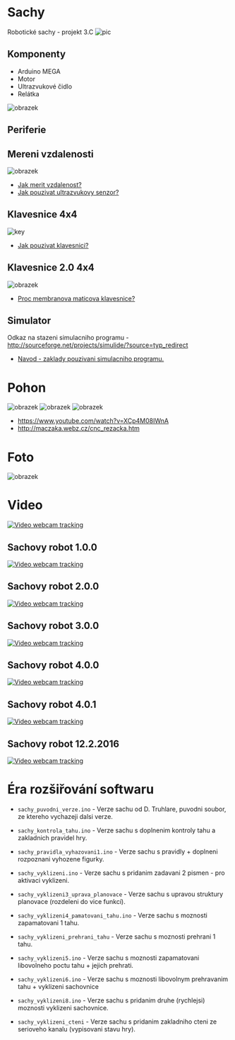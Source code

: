 ﻿# Sachy 
Robotické sachy - projekt 3.C
![pic](http://modranka-sach.wbl.sk/0600-markob.gif)

## Komponenty

* Arduino MEGA
* Motor
* Ultrazvukové čidlo
* Relátka

![obrazek](http://www.conrad.de/medias/global/ce/1000_1999/1900/1910/1917/191790_BB_00_FB.EPS_250.jpg)


## Periferie

## Mereni vzdalenosti
![obrazek](http://files.arduino8.webnode.cz/200000081-ec223ed343/F90JYNWH7UR7RCS.LARGE.jpg)
+ [Jak merit vzdalenost?](http://arduino8.webnode.cz/news/lekce-9-merime-vzdalenost-s-hc-sr04/)
+ [Jak pouzivat ultrazvukovy senzor?](http://arduinonavody.eu/arduino-s-ultrazvukovym-senzorem/)

## Klavesnice 4x4
![key](http://files.arduino8.webnode.cz/200000424-d2b67d6a29/unnamed.jpg)
 + [Jak pouzivat klavesnici?](http://arduino8.webnode.cz/news/lekce-23-arduino-a-klavesnice-4x3/)		 

## Klavesnice 2.0  4x4
![obrazek](http://files.arduino8.webnode.cz/200000424-d2b67d6a29/unnamed.jpg)
 + [Proc membranova maticova klavesnice?](http://arduino-home.webnode.cz/news/dil-10-membranove-maticove-klavesnice-idealni-ovladace-pro-nase-projekty/)

## Simulator
Odkaz na stazeni simulacniho programu - http://sourceforge.net/projects/simulide/?source=typ_redirect
+ [Navod - zaklady pouzivani simulacniho programu.](https://www.youtube.com/watch?v=c7SFryRa5hs)

# Pohon
![obrazek](http://artofcircuits.com/wp-content/uploads/2014/05/2-ch-relay-module-1.jpg)
![obrazek](http://www.upnito.sk/0/69farjeaqpvxb2ns5j4hdwme7rnwer8k.jpg)
![obrazek](http://mysak.mazec.org/cnc/cnc7.jpg)
+ https://www.youtube.com/watch?v=XCp4M08IWnA
+ http://maczaka.webz.cz/cnc_rezacka.htm

# Foto
  ![obrazek](https://raw.githubusercontent.com/dtruhlar/Sachy/master/technicka_dokumentace/IMG_20150505_140714.jpg)

# Video

[![Video webcam tracking](https://img.youtube.com/vi/0OXLMgZMjTo/0.jpg)](https://www.youtube.com/watch?v=0OXLMgZMjTo)

## Sachovy robot 1.0.0
[![Video webcam tracking](https://img.youtube.com/vi/POHm_Uk_R_s/0.jpg)](https://www.youtube.com/watch?v=POHm_Uk_R_s)

## Sachovy robot 2.0.0
[![Video webcam tracking](https://img.youtube.com/vi/9Ko2GWYj2lg/0.jpg)](https://www.youtube.com/watch?v=9Ko2GWYj2lg)

## Sachovy robot 3.0.0
[![Video webcam tracking](https://img.youtube.com/vi/Ib0ldMd8Mao/0.jpg)](https://www.youtube.com/watch?v=Ib0ldMd8Mao)

## Sachovy robot 4.0.0
[![Video webcam tracking](https://img.youtube.com/vi/STcE4ReyZVc/0.jpg)](https://www.youtube.com/watch?v=STcE4ReyZVc)

## Sachovy robot 4.0.1
[![Video webcam tracking](https://img.youtube.com/vi/xjIQVWXbTvo/0.jpg)](https://www.youtube.com/watch?v=xjIQVWXbTvo)

## Sachovy robot 12.2.2016
[![Video webcam tracking](https://img.youtube.com/vi/ePH6D-CfUx0/0.jpg)](https://www.youtube.com/watch?v=ePH6D-CfUx0)


# Éra rozšiřování softwaru

* `sachy_puvodni_verze.ino`            - Verze sachu od D. Truhlare, puvodni soubor, ze ktereho vychazeji dalsi verze. 

* `sachy_kontrola_tahu.ino`            - Verze sachu s doplnenim kontroly tahu a zakladnich pravidel hry. 

* `sachy_pravidla_vyhazovani1.ino`     - Verze sachu s pravidly + doplneni rozpoznani vyhozene figurky. 

* `sachy_vyklizeni.ino`                - Verze sachu s pridanim zadavani 2 pismen - pro aktivaci vyklizeni.

* `sachy_vyklizeni3_uprava_planovace`  - Verze sachu s upravou struktury planovace (rozdeleni do vice funkcí).

* `sachy_vyklizeni4_pamatovani_tahu.ino` - Verze sachu s moznosti zapamatovani 1 tahu.

* `sachy_vyklizeni_prehrani_tahu`      - Verze sachu s moznosti prehrani 1 tahu.

* `sachy_vyklizeni5.ino`               - Verze sachu s moznosti zapamatovani libovolneho poctu tahu + jejich prehrati.

* `sachy_vyklizeni6.ino`               - Verze sachu s moznosti libovolnym prehravanim tahu + vyklizeni sachovnice

* `sachy_vyklizeni8.ino`               - Verze sachu s pridanim druhe (rychlejsi) moznosti vyklizeni sachovnice.

* `sachy_vyklizeni_cteni`              - Verze sachu s pridanim zakladniho cteni ze serioveho kanalu (vypisovani stavu hry).


